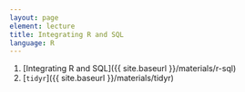 ```yaml
---
layout: page
element: lecture
title: Integrating R and SQL
language: R
---
```


1. [Integrating R and SQL]({{ site.baseurl }}/materials/r-sql)
2. [`tidyr`]({{ site.baseurl }}/materials/tidyr)